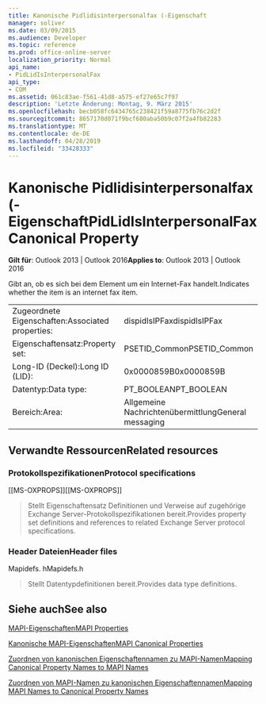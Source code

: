 ```yaml
---
title: Kanonische Pidlidisinterpersonalfax (-Eigenschaft
manager: soliver
ms.date: 03/09/2015
ms.audience: Developer
ms.topic: reference
ms.prod: office-online-server
localization_priority: Normal
api_name:
- PidLidIsInterpersonalFax
api_type:
- COM
ms.assetid: 061c83ae-f561-41d8-a575-ef27e65c7f97
description: 'Letzte Änderung: Montag, 9. März 2015'
ms.openlocfilehash: becb058fc6434765c238421f59a8775fb76c2d2f
ms.sourcegitcommit: 8657170d071f9bcf680aba50b9c07f2a4fb82283
ms.translationtype: MT
ms.contentlocale: de-DE
ms.lasthandoff: 04/28/2019
ms.locfileid: "33428333"
---
```

# <a name="pidlidisinterpersonalfax-canonical-property"></a><span data-ttu-id="e70ba-103">Kanonische Pidlidisinterpersonalfax (-Eigenschaft</span><span class="sxs-lookup"><span data-stu-id="e70ba-103">PidLidIsInterpersonalFax Canonical Property</span></span>

  
  
<span data-ttu-id="e70ba-104">**Gilt für**: Outlook 2013 | Outlook 2016</span><span class="sxs-lookup"><span data-stu-id="e70ba-104">**Applies to**: Outlook 2013 | Outlook 2016</span></span> 
  
<span data-ttu-id="e70ba-105">Gibt an, ob es sich bei dem Element um ein Internet-Fax handelt.</span><span class="sxs-lookup"><span data-stu-id="e70ba-105">Indicates whether the item is an internet fax item.</span></span>
  
|||
|:-----|:-----|
|<span data-ttu-id="e70ba-106">Zugeordnete Eigenschaften:</span><span class="sxs-lookup"><span data-stu-id="e70ba-106">Associated properties:</span></span>  <br/> |<span data-ttu-id="e70ba-107">dispidIsIPFax</span><span class="sxs-lookup"><span data-stu-id="e70ba-107">dispidIsIPFax</span></span>  <br/> |
|<span data-ttu-id="e70ba-108">Eigenschaftensatz:</span><span class="sxs-lookup"><span data-stu-id="e70ba-108">Property set:</span></span>  <br/> |<span data-ttu-id="e70ba-109">PSETID_Common</span><span class="sxs-lookup"><span data-stu-id="e70ba-109">PSETID_Common</span></span>  <br/> |
|<span data-ttu-id="e70ba-110">Long-ID (Deckel):</span><span class="sxs-lookup"><span data-stu-id="e70ba-110">Long ID (LID):</span></span>  <br/> |<span data-ttu-id="e70ba-111">0x0000859B</span><span class="sxs-lookup"><span data-stu-id="e70ba-111">0x0000859B</span></span>  <br/> |
|<span data-ttu-id="e70ba-112">Datentyp:</span><span class="sxs-lookup"><span data-stu-id="e70ba-112">Data type:</span></span>  <br/> |<span data-ttu-id="e70ba-113">PT_BOOLEAN</span><span class="sxs-lookup"><span data-stu-id="e70ba-113">PT_BOOLEAN</span></span>  <br/> |
|<span data-ttu-id="e70ba-114">Bereich:</span><span class="sxs-lookup"><span data-stu-id="e70ba-114">Area:</span></span>  <br/> |<span data-ttu-id="e70ba-115">Allgemeine Nachrichtenübermittlung</span><span class="sxs-lookup"><span data-stu-id="e70ba-115">General messaging</span></span>  <br/> |
   
## <a name="related-resources"></a><span data-ttu-id="e70ba-116">Verwandte Ressourcen</span><span class="sxs-lookup"><span data-stu-id="e70ba-116">Related resources</span></span>

### <a name="protocol-specifications"></a><span data-ttu-id="e70ba-117">Protokollspezifikationen</span><span class="sxs-lookup"><span data-stu-id="e70ba-117">Protocol specifications</span></span>

<span data-ttu-id="e70ba-118">[[MS-OXPROPS]]</span><span class="sxs-lookup"><span data-stu-id="e70ba-118">[[MS-OXPROPS]]</span></span> 
  
> <span data-ttu-id="e70ba-119">Stellt Eigenschaftensatz Definitionen und Verweise auf zugehörige Exchange Server-Protokollspezifikationen bereit.</span><span class="sxs-lookup"><span data-stu-id="e70ba-119">Provides property set definitions and references to related Exchange Server protocol specifications.</span></span>
    
### <a name="header-files"></a><span data-ttu-id="e70ba-120">Header Dateien</span><span class="sxs-lookup"><span data-stu-id="e70ba-120">Header files</span></span>

<span data-ttu-id="e70ba-121">Mapidefs. h</span><span class="sxs-lookup"><span data-stu-id="e70ba-121">Mapidefs.h</span></span>
  
> <span data-ttu-id="e70ba-122">Stellt Datentypdefinitionen bereit.</span><span class="sxs-lookup"><span data-stu-id="e70ba-122">Provides data type definitions.</span></span>
    
## <a name="see-also"></a><span data-ttu-id="e70ba-123">Siehe auch</span><span class="sxs-lookup"><span data-stu-id="e70ba-123">See also</span></span>



[<span data-ttu-id="e70ba-124">MAPI-Eigenschaften</span><span class="sxs-lookup"><span data-stu-id="e70ba-124">MAPI Properties</span></span>](mapi-properties.md)
  
[<span data-ttu-id="e70ba-125">Kanonische MAPI-Eigenschaften</span><span class="sxs-lookup"><span data-stu-id="e70ba-125">MAPI Canonical Properties</span></span>](mapi-canonical-properties.md)
  
[<span data-ttu-id="e70ba-126">Zuordnen von kanonischen Eigenschaftennamen zu MAPI-Namen</span><span class="sxs-lookup"><span data-stu-id="e70ba-126">Mapping Canonical Property Names to MAPI Names</span></span>](mapping-canonical-property-names-to-mapi-names.md)
  
[<span data-ttu-id="e70ba-127">Zuordnen von MAPI-Namen zu kanonischen Eigenschaftennamen</span><span class="sxs-lookup"><span data-stu-id="e70ba-127">Mapping MAPI Names to Canonical Property Names</span></span>](mapping-mapi-names-to-canonical-property-names.md)

